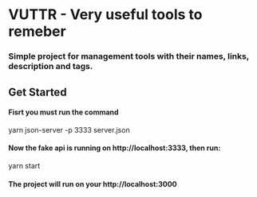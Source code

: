 # VUTTR - Very useful tools to remeber

### Simple project for management tools with their names, links, description and tags.

## Get Started

#### Fisrt you must run the command

yarn json-server -p 3333 server.json

#### Now the fake api is running on http://localhost:3333, then run:

yarn start

#### The project will run on your http://localhost:3000
